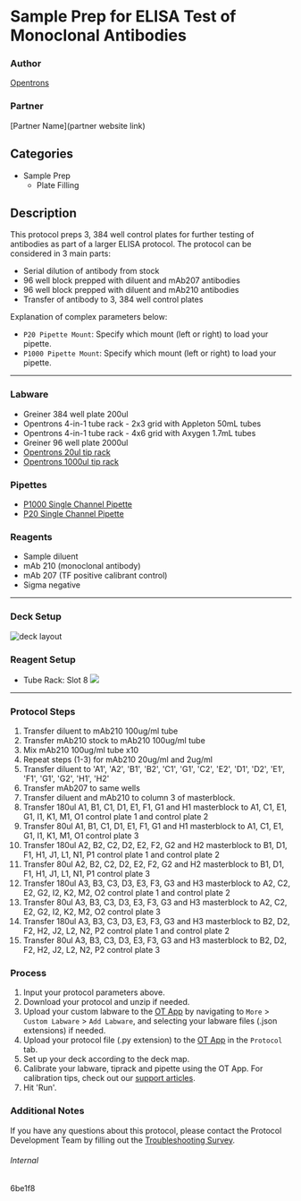 # Sample Prep for ELISA Test of Monoclonal Antibodies

### Author
[Opentrons](https://opentrons.com/)

### Partner
[Partner Name](partner website link)

## Categories
* Sample Prep
	* Plate Filling

## Description
This protocol preps 3, 384 well control plates for further testing of antibodies as part of a larger ELISA protocol. The protocol can be considered in 3 main parts:

* Serial dilution of antibody from stock
* 96 well block prepped with diluent and mAb207 antibodies
* 96 well block prepped with diluent and mAb210 antibodies
* Transfer of antibody to 3, 384 well control plates

Explanation of complex parameters below:
* `P20 Pipette Mount`: Specify which mount (left or right) to load your pipette.
* `P1000 Pipette Mount`: Specify which mount (left or right) to load your pipette.

---

### Labware
* Greiner 384 well plate 200ul
* Opentrons 4-in-1 tube rack - 2x3 grid with Appleton 50mL tubes
* Opentrons 4-in-1 tube rack - 4x6 grid with Axygen 1.7mL tubes
* Greiner 96 well plate 2000ul
* [Opentrons 20ul tip rack](https://shop.opentrons.com/collections/opentrons-tips/products/opentrons-10ul-tips)
* [Opentrons 1000ul tip rack](https://shop.opentrons.com/collections/opentrons-tips/products/opentrons-1000ul-tips)


### Pipettes
* [P1000 Single Channel Pipette](https://shop.opentrons.com/collections/ot-2-robot/products/single-channel-electronic-pipette)
* [P20 Single Channel Pipette](https://shop.opentrons.com/collections/ot-2-robot/products/single-channel-electronic-pipette)

### Reagents
* Sample diluent
* mAb 210 (monoclonal antibody)
* mAb 207 (TF positive calibrant control)
* Sigma negative

---

### Deck Setup

![deck layout](https://opentrons-protocol-library-website.s3.amazonaws.com/custom-README-images/6be1f8/Screen+Shot+2021-06-14+at+11.59.48+AM.png)

### Reagent Setup

* Tube Rack: Slot 8
![](https://opentrons-protocol-library-website.s3.amazonaws.com/custom-README-images/6be1f8/Screen+Shot+2021-06-14+at+11.59.34+AM.png)


---

### Protocol Steps
1. Transfer diluent to mAb210 100ug/ml tube
2. Transfer  mAb210 stock to mAb210 100ug/ml tube
3. Mix mAb210 100ug/ml tube x10
4. Repeat steps (1-3) for mAb210 20ug/ml and 2ug/ml
5. Transfer diluent to 'A1', 'A2', 'B1', 'B2', 'C1', 'G1', 'C2', 'E2', 'D1', 'D2', 'E1', 'F1', 'G1', 'G2', 'H1', 'H2'
6. Transfer mAb207 to same wells
7. Transfer diluent and mAb210 to column 3 of masterblock.
8. Transfer 180ul A1, B1, C1, D1, E1, F1, G1 and H1 masterblock to A1, C1, E1, G1, I1, K1, M1, O1 control plate 1 and control plate 2
9. Transfer 80ul A1, B1, C1, D1, E1, F1, G1 and H1 masterblock to A1, C1, E1, G1, I1, K1, M1, O1 control plate 3
10. Transfer 180ul A2, B2, C2, D2, E2, F2, G2 and H2 masterblock to B1, D1, F1, H1, J1, L1, N1, P1 control plate 1 and control plate 2
11. Transfer 80ul A2, B2, C2, D2, E2, F2, G2 and H2 masterblock to B1, D1, F1, H1, J1, L1, N1, P1 control plate 3
12. Transfer 180ul A3, B3, C3, D3, E3, F3, G3 and H3 masterblock to A2, C2, E2, G2, I2, K2, M2, O2 control plate 1 and control plate 2
13. Transfer 80ul A3, B3, C3, D3, E3, F3, G3 and H3 masterblock to A2, C2, E2, G2, I2, K2, M2, O2 control plate 3
14. Transfer 180ul A3, B3, C3, D3, E3, F3, G3 and H3 masterblock to B2, D2, F2, H2, J2, L2, N2, P2 control plate 1 and control plate 2
15. Transfer 80ul A3, B3, C3, D3, E3, F3, G3 and H3 masterblock to B2, D2, F2, H2, J2, L2, N2, P2 control plate 3


### Process
1. Input your protocol parameters above.
2. Download your protocol and unzip if needed.
3. Upload your custom labware to the [OT App](https://opentrons.com/ot-app) by navigating to `More` > `Custom Labware` > `Add Labware`, and selecting your labware files (.json extensions) if needed.
4. Upload your protocol file (.py extension) to the [OT App](https://opentrons.com/ot-app) in the `Protocol` tab.
5. Set up your deck according to the deck map.
6. Calibrate your labware, tiprack and pipette using the OT App. For calibration tips, check out our [support articles](https://support.opentrons.com/en/collections/1559720-guide-for-getting-started-with-the-ot-2).
7. Hit 'Run'.

### Additional Notes
If you have any questions about this protocol, please contact the Protocol Development Team by filling out the [Troubleshooting Survey](https://protocol-troubleshooting.paperform.co/).

###### Internal
6be1f8
